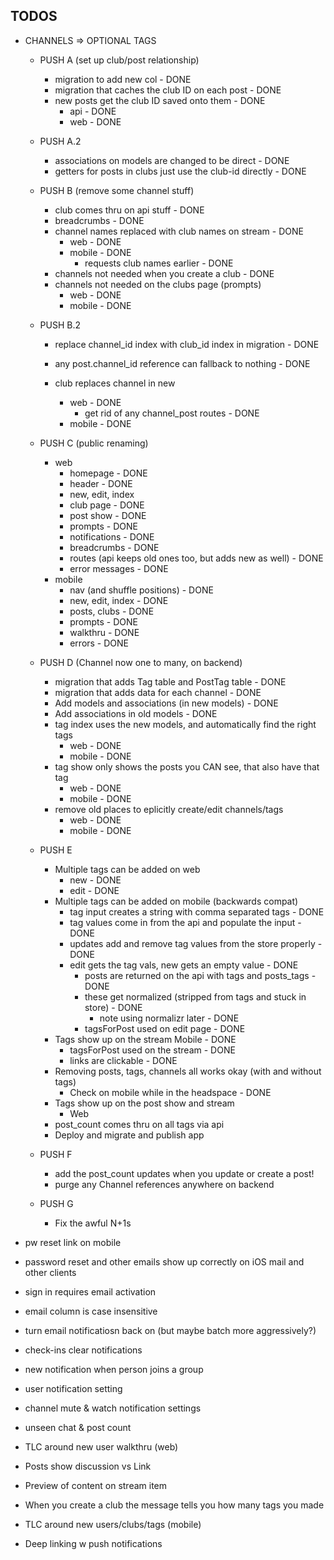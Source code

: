 ## TODOS
  - CHANNELS => OPTIONAL TAGS
    - PUSH A (set up  club/post relationship)
      - migration to add new col - DONE
      - migration that caches the club ID on each post - DONE
      - new posts get the club ID saved onto them - DONE
        - api - DONE
        - web - DONE
    - PUSH A.2
      - associations on models are changed to be direct - DONE
      - getters for posts in clubs just use the club-id directly - DONE
    - PUSH B (remove some channel stuff)
      - club comes thru on api stuff - DONE
      - breadcrumbs - DONE
      - channel names replaced with club names on stream - DONE
        - web - DONE
        - mobile - DONE
          - requests club names earlier - DONE
      - channels not needed when you create a club - DONE
      - channels not needed on the clubs page (prompts)
        - web - DONE
        - mobile - DONE
    - PUSH B.2
      - replace channel_id index with club_id index in migration - DONE
      - any post.channel_id reference can fallback to nothing - DONE

      - club replaces channel in new
        - web - DONE
          - get rid of any channel_post routes - DONE
        - mobile - DONE
    - PUSH C (public renaming)
      - web
        - homepage - DONE
        - header - DONE
        - new, edit, index
        - club page - DONE
        - post show - DONE
        - prompts - DONE
        - notifications - DONE
        - breadcrumbs - DONE
        - routes (api keeps old ones too, but adds new as well) - DONE
        - error messages - DONE
      - mobile
        - nav (and shuffle positions) - DONE
        - new, edit, index - DONE
        - posts, clubs - DONE
        - prompts - DONE
        - walkthru - DONE
        - errors - DONE

    - PUSH D (Channel now one to many, on backend)
      - migration that adds Tag table and PostTag table - DONE
      - migration that adds data for each channel - DONE
      - Add models and associations (in new models) - DONE
      - Add associations in old models - DONE
      - tag index uses the new models, and automatically find the right tags
        - web - DONE
        - mobile - DONE
      - tag show only shows the posts you CAN see, that also have that tag
        - web - DONE
        - mobile - DONE
      - remove old places to eplicitly create/edit channels/tags
        - web - DONE
        - mobile - DONE

    - PUSH E
      - Multiple tags can be added on web
        - new - DONE
        - edit - DONE
      - Multiple tags can be added on mobile (backwards compat)
        - tag input creates a string with comma separated tags - DONE
        - tag values come in from the api and populate the input - DONE
        - updates add and remove tag values from the store properly - DONE
        - edit gets the tag vals, new gets an empty value - DONE
          - posts are returned on the api with tags and posts_tags - DONE
          - these get normalized (stripped from tags and stuck in store) - DONE
            - note using normalizr later - DONE
          - tagsForPost used on edit page - DONE
      - Tags show up on the stream Mobile - DONE
          - tagsForPost used on the stream - DONE
          - links are clickable - DONE
      - Removing posts, tags, channels all works okay (with and without tags)
        - Check on mobile while in the headspace - DONE
      - Tags show up on the post show and stream
        - Web
      - post_count comes thru on all tags via api
      - Deploy and migrate and publish app

    - PUSH F
      - add the post_count updates when you update or create a post!
      - purge any Channel references anywhere on backend

    - PUSH G
      - Fix the awful N+1s


  - pw reset link on mobile
  - password reset and other emails show up
    correctly on iOS mail and other clients
  - sign in requires email activation
  - email column is case insensitive

  - turn email notificatiosn back on
    (but maybe batch more aggressively?)
  - check-ins clear notifications
  - new notification when person joins a group
  - user notification setting
  - channel mute & watch notification settings

  - unseen chat & post count
  - TLC around new user walkthru (web)
  - Posts show discussion vs Link
  - Preview of content on stream item
  - When you create a club the message tells you
    how many tags you made

  - TLC around new users/clubs/tags (mobile)
  - Deep linking w push notifications